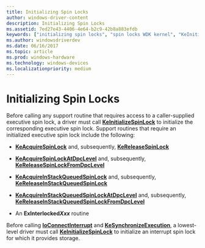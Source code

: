 ```yaml
---
title: Initializing Spin Locks
author: windows-driver-content
description: Initializing Spin Locks
ms.assetid: 7ed27e43-4406-4e64-b2c9-42b8a883efdb
keywords: ["initializing spin locks", "spin locks WDK kernel", "KeInitializeSpinLock", "executive spin locks WDK kernel", "interrupt spin locks WDK kernel", "queued spin locks WDK kernel"]
ms.author: windowsdriverdev
ms.date: 06/16/2017
ms.topic: article
ms.prod: windows-hardware
ms.technology: windows-devices
ms.localizationpriority: medium
---
```


# Initializing Spin Locks





Before calling any support routine that requires access to a caller-supplied executive spin lock, a driver must call [**KeInitializeSpinLock**](https://msdn.microsoft.com/library/windows/hardware/ff552160) to initialize the corresponding executive spin lock. Support routines that require an initialized executive spin lock include the following:

-   [**KeAcquireSpinLock**](https://msdn.microsoft.com/library/windows/hardware/ff551917) and, subsequently, [**KeReleaseSpinLock**](https://msdn.microsoft.com/library/windows/hardware/ff553145)

-   [**KeAcquireSpinLockAtDpcLevel**](https://msdn.microsoft.com/library/windows/hardware/ff551921) and, subsequently, [**KeReleaseSpinLockFromDpcLevel**](https://msdn.microsoft.com/library/windows/hardware/ff553150)

-   [**KeAcquireInStackQueuedSpinLock**](https://msdn.microsoft.com/library/windows/hardware/ff551899) and, subsequently, [**KeReleaseInStackQueuedSpinLock**](https://msdn.microsoft.com/library/windows/hardware/ff553130)

-   [**KeAcquireInStackQueuedSpinLockAtDpcLevel**](https://msdn.microsoft.com/library/windows/hardware/ff551908) and, subsequently, [**KeReleaseInStackQueuedSpinLockFromDpcLevel**](https://msdn.microsoft.com/library/windows/hardware/ff553137)

-   An **ExInterlocked*Xxx*** routine

Before calling [**IoConnectInterrupt**](https://msdn.microsoft.com/library/windows/hardware/ff548371) and [**KeSynchronizeExecution**](https://msdn.microsoft.com/library/windows/hardware/ff553302), a lowest-level driver must call [**KeInitializeSpinLock**](https://msdn.microsoft.com/library/windows/hardware/ff552160) to initialize an interrupt spin lock for which it provides storage.

 

 




